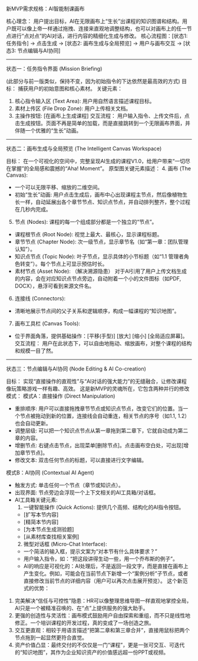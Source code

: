 新MVP需求规格：AI智能制课画布

核心理念： 用户提出目标，AI在无限画布上“生长”出课程的知识图谱和结构。用户既可以像上帝一样通过拖拽、连接来直观地调整结构，也可以对画布上的任一节点进行“点对点”的AI对话，进行内容的精细化生成与修改。
核心流程图：[状态1: 任务指令] -> 点击生成 -> [状态2: 画布生成与全局预览] -> 用户与画布交互 -> [状态3: 节点编辑与AI协同]

---

状态一：任务指令界面 (Mission Briefing)

(此部分与前一版类似，保持不变，因为初始指令的下达依然是最高效的方式)
目标： 捕获用户的初始意图和核心素材。
关键元素：
1. 核心指令输入区 (Text Area): 用户用自然语言描述课程目标。
2. 素材上传区 (File Drop Zone): 用户上传相关文档。
3. 主操作按钮: [在画布上生成课程]
交互流程： 用户输入指令、上传文件后，点击生成按钮。页面不再是简单的加载，而是直接跳转到一个无限画布界面，并伴随一个优雅的“生长”动画。

---

状态二：画布生成与全局预览 (The Intelligent Canvas Workspace)

目标： 在一个可视化的空间中，完整呈现AI生成的课程V1.0，给用户带来“一切尽在掌握”的全局感和震撼的“Aha! Moment”。
原型图关键元素描述：
4. 画布 (The Canvas):
- 一个可以无限平移、缩放的二维空间。
- 初始“生长”动画: 用户点击生成后，画布中心出现课程主节点，然后像植物生长一样，自动延展出各个章节节点、知识点节点，并自动排列整齐，整个过程在几秒内完成。
5. 节点 (Nodes): 课程的每一个组成部分都是一个独立的“节点”。
- 课程根节点 (Root Node): 视觉上最大、最核心，显示课程标题。
- 章节节点 (Chapter Node): 次一级节点，显示章节名（如“第一章：团队管理认知”）。
- 知识点节点 (Topic Node): 叶子节点，显示具体的小节标题（如“1.1 管理者角色转变”）。每个节点上可显示预估时长。
- 素材节点 (Asset Node): （解决溯源隐患） 对于AI引用了用户上传文档生成的内容，会在对应知识点节点旁边，自动附着一个小的文件图标（如PDF, DOCX），悬浮可看到来源文件名。
6. 连接线 (Connectors):
- 清晰地展示节点间的父子关系和逻辑顺序，构成一幅课程的“知识地图”。
7. 画布工具栏 (Canvas Tools):
- 位于界面角落，提供基础操作：[平移(手型)] [放大] [缩小] [全局适应屏幕]。
交互流程： 用户在此状态下，可以自由地拖动、缩放画布，对整个课程的结构和规模一目了然。

---

状态三：节点编辑与AI协同 (Node Editing & AI Co-creation)

目标： 实现“直接操作的直观性”与“AI对话的强大能力”的无缝融合，让修改课程像玩策略游戏一样有趣、高效。
这是新MVP的灵魂所在，它包含两种并行的修改模式：
模式A：直接操作 (Direct Manipulation)

- 重排顺序: 用户可以直接拖拽章节节点或知识点节点，改变它们的位置。当一个节点被拖动到新的位置，连接线会自动重连，相关节点的序号（如1.1, 1.2）也会自动更新。
- 调整层级: 可以把一个知识点节点从第一章拖到第二章下，它就自动成为第二章的内容。
- 增删节点: 右键点击节点，出现菜单[删除节点]。点击画布空白处，可出现[增加章节节点]。
- 修改文本: 双击任何节点的标题，可以直接进行文字编辑。

模式B：AI协同 (Contextual AI Agent)

- 触发方式: 单击任何一个节点（章节或知识点）。
- 出现界面: 节点旁边会浮现一个上下文相关的AI工具箱/对话框。
- AI工具箱关键元素:
  1. 一键智能操作 (Quick Actions): 提供几个高频、结构化的AI指令按钮。
    - [扩写本节内容]
    - [精简本节内容]
    - [为本节点生成测验题]
    - [从素材库查找相关案例]
  2. 微型对话框 (Micro-Chat Interface):
    - 一个简洁的输入框，提示文案为“对本节有什么具体要求？”
    - 用户输入指令，如：“把这段讲得生动一些，用一个乔布斯的例子”。
    - AI的响应是可视化的：AI处理后，不是返回一段文字，而是直接在画布上产生变化。例如，可能会在当前节点下新增一个“案例分析”子节点，或者直接修改当前节点的详细内容（用户可以再次点击展开预览）。
这个新范式的优势：
1. 完美解决“信任与可控性”隐患：HR可以像整理思维导图一样直观地掌控全局，AI只是一个被精准召唤的、在“点”上提供服务的强大助手。
2. 更强的创造性与灵活性：画布模式鼓励用户自由探索和重组，而不只是线性地修正。一个培训课程的开发过程，真的变成了一场创造之旅。
3. 交互更直观：相较于用语言描述“把第二章和第三章合并”，直接用鼠标把两个节点拖到一起显然更符合直觉。
4. 资产价值凸显：最终交付的不仅仅是一门“课程”，更是一张可交互、可迭代的“知识地图”，其作为企业知识资产的价值感远超一份PPT或视频。